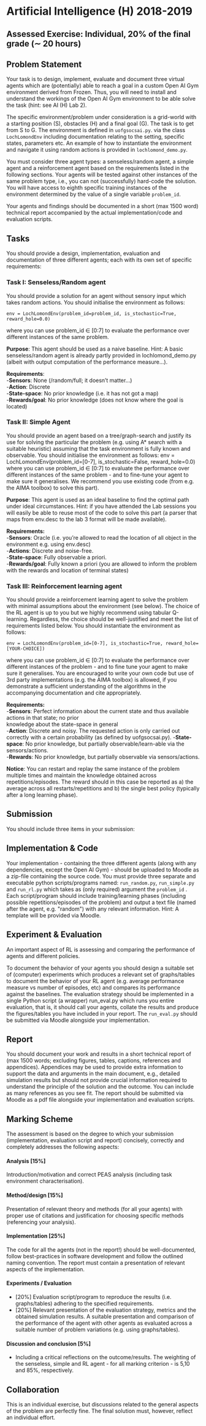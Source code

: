 # Artificial Intelligence (H) 2018-2019
## Assessed Exercise: Individual, 20% of the final grade (∼ 20 hours)

## Problem Statement
Your task is to design, implement, evaluate and document three virtual agents which are (potentially) able to reach a goal in a custom Open AI Gym environment derived from Frozen. Thus, you will need
to install and understand the workings of the Open AI Gym environment to be able solve the task (hint: see AI (H) Lab 2).

The specific environment/problem under consideration is a grid-world with a starting position (S), obstacles (H) and a final goal (G). The task is to get from S to G. The environment is defined in `uofgsocsai.py`. via the class `LochLomondEnv` including documentation relating to the setting, specific states, parameters etc. An example of how to instantiate the environment and navigate it using random actions is provided in `lochlomond_demo.py`.

You must consider three agent types: a senseless/random agent, a simple agent and a reinforcement agent based on the requirements listed in the following sections. Your agents will be tested against other instances of the same problem type, i.e., you can not (successfully) hard-code the solution. You will have access to eighth specific training instances of the environment determined by the value of a single variable `problem_id`.

Your agents and findings should be documented in a short (max 1500 word) technical report accompanied by the actual implementation/code and evaluation scripts.

## Tasks
You should provide a design, implementation, evaluation and documentation of three different agents; each with its own set of specific requirements:

### Task I: Senseless/Random agent
You should provide a solution for an agent without sensory input which takes random actions. You should initialise the environment as follows:

`env = LochLomondEnv(problem_id=problem_id, is_stochastic=True, reward_hole=0.0)`

where you can use problem_id ∈ [0:7] to evaluate the performance over different instances of the same problem.

**Purpose**: This agent should be used as a naive baseline. Hint: A basic senseless/random agent is already partly provided in lochlomond_demo.py (albeit with output computation of the performance measure...).

**Requirements**:  
-**Sensors**: None (/random/full; it doesn’t matter...)  
-**Action**: Discrete  
-**State-space**: No prior knowledge (i.e. it has not got a map)  
-**Rewards/goal**: No prior knowledge (does not know where the goal is located)  

### Task II: Simple Agent
You should provide an agent based on a tree/graph-search and justify its use for solving the particular the problem (e.g. using A* search with a suitable heuristic) assuming that the task environment is fully known and observable. You should initialise the environment as follows:
env = LochLomondEnv(problem_id=[0-7], is_stochastic=False, reward_hole=0.0)
where you can use problem_id ∈ [0:7] to evaluate the performance over different instances of the same problem - and to fine-tune your agent to make sure it generalises. We recommend you use existing code (from e.g. the AIMA toolbox) to solve this part).

**Purpose**: This agent is used as an ideal baseline to find the optimal path under ideal circumstances. Hint: if you have attended the Lab sessions you will easily be able to reuse most of the code to solve this part (a parser that maps from env.desc to the lab 3 format will be made available).

**Requirements:**  
-**Sensors**: Oracle (i.e. you’re allowed to read the location of all object in the environment e.g. using env.desc)  
-**Actions**: Discrete and noise-free.  
-**State-space**: Fully observable a priori.  
-**Rewards/goal**: Fully known a priori (you are allowed to inform the problem with the rewards and location of terminal states)  

### Task III: Reinforcement learning agent
You should provide a reinforcement learning agent to solve the problem with minimal assumptions about the environment (see below). The choice of the RL agent is up to you but we highly recommend using tabular Q-learning. Regardless, the choice should be well-justified and meet the list of requirements listed below. You should instantiate the environment as follows:

`env = LochLomondEnv(problem_id=[0-7], is_stochastic=True, reward_hole=[YOUR-CHOICE])`

where you can use problem_id ∈ [0:7] to evaluate the performance over different instances of the problem - and to fine tune your agent to make sure it generalises. You are encouraged to write your own code but use of 3rd party implementations (e.g. the AIMA toolbox) is allowed, if you demonstrate a sufficient understanding of the algorithms in the accompanying documentation and cite appropriately.

**Requirements:**  
-**Sensors**: Perfect information about the current state and thus available actions in that state; no prior  
knowledge about the state-space in general  
-**Action**: Discrete and noisy. The requested action is only carried out correctly with a certain probability  (as defined by uofgsocsai.py).
-**State-space**: No prior knowledge, but partially observable/learn-able via the sensors/actions.  
-**Rewards**: No prior knowledge, but partially observable via sensors/actions.  

**Notice**: You can restart and replay the same instance of the problem multiple times and maintain the knowledge obtained across repetitions/episodes. The reward should in this case be reported as a) the average across all restarts/repetitions and b) the single best policy (typically after a long learning phase).

## Submission
You should include three items in your submission:

## Implementation & Code
Your implementation - containing the three different agents (along with any dependencies, except the Open AI Gym) - should be uploaded to Moodle as a zip-file containing the source code. You must provide three separate and executable python scripts/programs named: `run_random.py`, `run_simple.py`
and `run_rl.py` which takes as (only required) argument the `problem_id` . Each script/program should include training/learning phases (including possible repetitions/episodes of the problem) and output a text file (named after the agent, e.g. "random") with any relevant information. Hint: A template will be provided via Moodle.

## Experiment & Evaluation
An important aspect of RL is assessing and comparing the performance of agents and different policies.

To document the behavior of your agents you should design a suitable set of (computer) experiments which produces a relevant set of graphs/tables to document the behavior of your RL agent (e.g. average performance measure vs number of episodes, etc) and compares its performance against the baselines. 
The evaluation strategy should be implemented in a single Python script (a wrapper) run_eval.py which runs you entire evaluation, that is, it should call your agents, collate the results and produce the figures/tables you have included in your report. The `run_eval.py` should be submitted via Moodle alongside your implementation.

## Report
You should document your work and results in a short technical report of (max 1500 words; excluding figures, tables, captions, references and appendices). Appendices may be used to provide extra information to support the data and arguments in the main document, e.g., detailed simulation results but should not provide crucial information required to understand the principle of the solution and the outcome. You can include as many references as you see fit. The report should be submitted via Moodle as a pdf file alongside your implementation and evaluation scripts.

## Marking Scheme
The assessment is based on the degree to which your submission (implementation, evaluation script and report) concisely, correctly and completely addresses the following aspects:

#### Analysis [15%]
Introduction/motivation and correct PEAS analysis (including task environment characterisation).

#### Method/design [15%]
Presentation of relevant theory and methods (for all your agents) with proper use of citations and justification for choosing specific methods (referencing your analysis).

#### Implementation [25%]
The code for all the agents (not in the report!) should be well-documented, follow best-practices in software development and follow the outlined naming convention. The report must contain a presentation of relevant aspects of the implementation.

#### Experiments / Evaluation
- [20%] Evaluation script/program to reproduce the results (i.e. graphs/tables) adhering to the specified requirements.
- [20%] Relevant presentation of the evaluation strategy, metrics and the obtained simulation results. A suitable presentation and comparison of the performance of the agent with other agents as evaluated across a suitable number of problem variations (e.g. using graphs/tables).

#### Discussion and conclusion [5%]
- Including a critical reflections on the outcome/results. The weighting of the senseless, simple and RL agent - for all marking criterion - is 5,10 and 85%, respectively.

## Collaboration
This is an individual exercise, but discussions related to the general aspects of the problem are perfectly fine. The final solution must, however, reflect an individual effort.